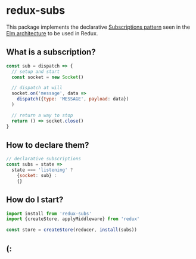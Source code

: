 # redux-subs
This package implements the declarative [Subscriptions pattern](https://www.elm-tutorial.org/en/03-subs-cmds/01-subs.html) seen in the [Elm architecture](https://guide.elm-lang.org/architecture/) to be used in Redux.

## What is a subscription?

```javascript
const sub = dispatch => {
  // setup and start
  const socket = new Socket()

  // dispatch at will
  socket.on('message', data =>
    dispatch({type: 'MESSAGE', payload: data})
  )

  // return a way to stop
  return () => socket.close()
}
```

## How to declare them?
```javascript
// declarative subscriptions
const subs = state =>
  state === 'listening' ?
    {socket: sub} :
    {}
```

## How do I start?
```javascript
import install from 'redux-subs'
import {createStore, applyMiddleware} from 'redux'

const store = createStore(reducer, install(subs))
```

## (:

